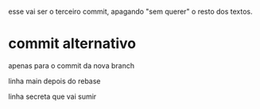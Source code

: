 esse vai ser o terceiro commit, apagando "sem querer" o resto dos textos.
# commit alternativo

apenas para o commit da nova branch

linha main depois do rebase

linha secreta que vai sumir